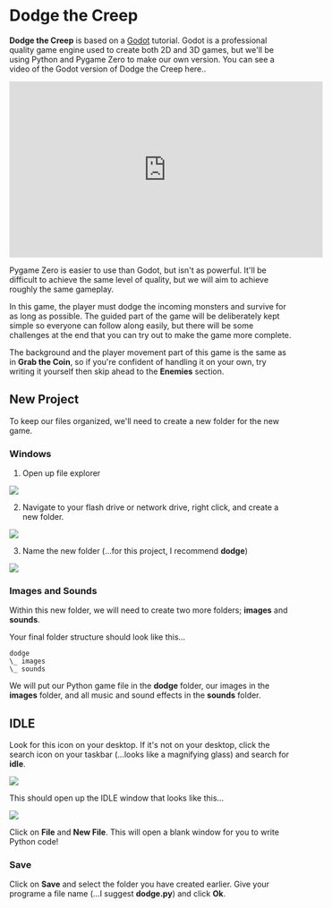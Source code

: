 # Dodge the Creep

**Dodge the Creep** is based on a [Godot](https://godotengine.org/) tutorial. Godot is a professional quality game engine used to create both 2D and 3D games, but we'll be using Python and Pygame Zero to make our own version. You can see a video of the Godot version of Dodge the Creep here..

<iframe width="560" height="315" src="https://www.youtube.com/embed/uPoLKQG0gmw?start=19" title="YouTube video player" frameborder="0" allow="accelerometer; autoplay; clipboard-write; encrypted-media; gyroscope; picture-in-picture" allowfullscreen></iframe>

Pygame Zero is easier to use than Godot, but isn't as powerful. It'll be difficult to achieve the same level of quality, but we will aim to achieve roughly the same gameplay.

In this game, the player must dodge the incoming monsters and survive for as long as possible. The guided part of the game will be deliberately kept simple so everyone can follow along easily, but there will be some challenges at the end that you can try out to make the game more complete.

The background and the player movement part of this game is the same as in **Grab the Coin**, so if you're confident of handling it on your own, try writing it yourself then skip ahead to the **Enemies** section.

## New Project

To keep our files organized, we'll need to create a new folder for the new game.

### Windows

1) Open up file explorer

![](https://www.aposteriori.com.sg/wp-content/uploads/2020/02/explorer.jpg)

2) Navigate to your flash drive or network drive, right click, and create a new folder.

![](https://www.aposteriori.com.sg/wp-content/uploads/2020/02/new-folder.jpg)

3) Name the new folder (...for this project, I recommend **dodge**)

![](https://www.aposteriori.com.sg/wp-content/uploads/2020/02/new-folder-name.jpg)

### Images and Sounds

Within this new folder, we will need to create two more folders; **images** and **sounds**.

Your final folder structure should look like this...

```
dodge
\_ images
\_ sounds
```

We will put our Python game file in the **dodge** folder, our images in the **images** folder, and all music and sound effects in the **sounds** folder.

## IDLE

Look for this icon on your desktop. If it's not on your desktop, click the search icon on your taskbar (...looks like a magnifying glass) and search for **idle**.

![](https://www.aposteriori.com.sg/wp-content/uploads/2020/02/idle.jpg)

This should open up the IDLE window that looks like this...

![](https://www.aposteriori.com.sg/wp-content/uploads/2020/02/idle-window.jpg)

Click on **File** and **New File**. This will open a blank window for you to write Python code!

### Save

Click on **Save** and select the folder you have created earlier. Give your programe a file name (...I suggest **dodge.py**) and click **Ok**.